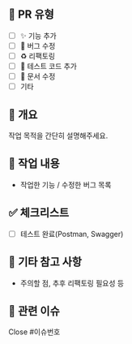 ## 🔖 PR 유형
- [ ] ✨ 기능 추가
- [ ] 🐛 버그 수정
- [ ] ♻️ 리팩토링
- [ ] 🧪 테스트 코드 추가
- [ ] 📄 문서 수정
- [ ] 기타

## 📌 개요
작업 목적을 간단히 설명해주세요.

## 🔧 작업 내용
- 작업한 기능 / 수정한 버그 목록

## ✅ 체크리스트
- [ ] 테스트 완료(Postman, Swagger)

## 📝 기타 참고 사항
- 주의할 점, 추후 리팩토링 필요성 등

## 📎 관련 이슈
Close #이슈번호